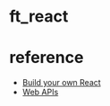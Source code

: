 # ft_react

# reference
- [Build your own React](https://pomb.us/build-your-own-react/)
- [Web APIs](https://developer.mozilla.org/en-US/docs/web/api)
